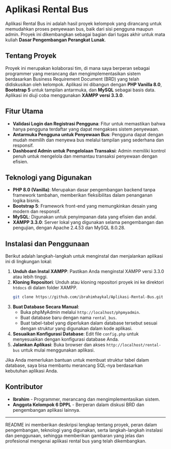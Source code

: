 # Aplikasi Rental Bus

Aplikasi Rental Bus ini adalah hasil proyek kelompok yang dirancang untuk memudahkan proses penyewaan bus, baik dari sisi pengguna maupun admin. Proyek ini dikembangkan sebagai bagian dari tugas akhir untuk mata kuliah **Dasar Pengembangan Perangkat Lunak**.

## Tentang Proyek

Proyek ini merupakan kolaborasi tim, di mana saya berperan sebagai programmer yang merancang dan mengimplementasikan sistem berdasarkan Business Requirement Document (BRD) yang telah didiskusikan oleh kelompok. Aplikasi ini dibangun dengan **PHP Vanilla 8.0**, **Bootstrap 5** untuk tampilan antarmuka, dan **MySQL** sebagai basis data. Aplikasi ini diuji coba menggunakan **XAMPP versi 3.3.0**.

## Fitur Utama

- **Validasi Login dan Registrasi Pengguna**: Fitur untuk memastikan bahwa hanya pengguna terdaftar yang dapat mengakses sistem penyewaan.
- **Antarmuka Pengguna untuk Penyewaan Bus**: Pengguna dapat dengan mudah memilih dan menyewa bus melalui tampilan yang sederhana dan responsif.
- **Dashboard Admin untuk Pengelolaan Transaksi**: Admin memiliki kontrol penuh untuk mengelola dan memantau transaksi penyewaan dengan efisien.

## Teknologi yang Digunakan

- **PHP 8.0 (Vanilla)**: Merupakan dasar pengembangan backend tanpa framework tambahan, memberikan fleksibilitas dalam penanganan logika bisnis.
- **Bootstrap 5**: Framework front-end yang memungkinkan desain yang modern dan responsif.
- **MySQL**: Digunakan untuk penyimpanan data yang efisien dan andal.
- **XAMPP 3.3.0**: Server lokal yang digunakan selama pengembangan dan pengujian, dengan Apache 2.4.53 dan MySQL 8.0.28.

## Instalasi dan Penggunaan

Berikut adalah langkah-langkah untuk menginstal dan menjalankan aplikasi ini di lingkungan lokal:

1. **Unduh dan Instal XAMPP**: Pastikan Anda menginstal XAMPP versi 3.3.0 atau lebih tinggi.
2. **Kloning Repositori**: Unduh atau kloning repositori proyek ini ke direktori `htdocs` di dalam folder XAMPP.
   ```bash
   git clone https://github.com/ibrahimhaykal/Aplikasi-Rental-Bus.git
   ```
3. **Buat Database Secara Manual**:
    - Buka phpMyAdmin melalui `http://localhost/phpmyadmin`.
    - Buat database baru dengan nama `rental_bus`.
    - Buat tabel-tabel yang diperlukan dalam database tersebut sesuai dengan struktur yang digunakan dalam kode aplikasi.
4. **Sesuaikan Konfigurasi Database**: Edit file `config.php` untuk menyesuaikan dengan konfigurasi database Anda.
5. **Jalankan Aplikasi**: Buka browser dan akses `http://localhost/rental-bus` untuk mulai menggunakan aplikasi.


Jika Anda memerlukan bantuan untuk membuat struktur tabel dalam database, saya bisa membantu merancang SQL-nya berdasarkan kebutuhan aplikasi Anda.

## Kontributor

- **Ibrahim** - Programmer, merancang dan mengimplementasikan sistem.
- **Anggota Kelompok 6 DPPL** - Berperan dalam diskusi BRD dan pengembangan aplikasi lainnya.

---

README ini memberikan deskripsi lengkap tentang proyek, peran dalam pengembangan, teknologi yang digunakan, serta langkah-langkah instalasi dan penggunaan, sehingga memberikan gambaran yang jelas dan profesional mengenai aplikasi rental bus yang telah dikembangkan.
```
